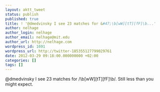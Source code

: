 ```yaml
---
layout: aktt_tweet
status: publish
published: true
title: ! '@dmedvinsky I see 23 matches for &#47;\b[wW][tT][fF]\b...'
author: nelhage
author_login: nelhage
author_email: nelhage@mit.edu
author_url: http://nelhage.com
wordpress_id: 1691
wordpress_url: http://twitter-185355127799029761
date: 2012-03-29 09:18:00.000000000 +02:00
categories: []
tags: []
---
```

@dmedvinsky I see 23 matches for &#47;\b[wW][tT][fF]\b&#47;. Still less than you might expect.
